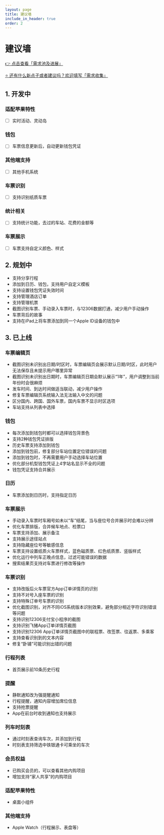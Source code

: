 ```yaml
---
layout: page
title: 建议墙
include_in_header: true
order: 2
---
```


# 建议墙

[👉 点击查看「需求池及进展」](https://thedafeige.feishu.cn/share/base/view/shrcno49gLU8C0WFM5OJwQqAx8b)

[⭐️ 还有什么新点子或者建议吗？欢迎填写「需求收集」](https://thedafeige.feishu.cn/share/base/form/shrcngDcI7ZGeYey4y2vDesU4Ld)

## 1. 开发中

### 适配苹果特性

* [ ] 实时活动、灵动岛

### 钱包

* [ ] 车票信息更新后，自动更新钱包凭证

### 其他端支持

* [ ] 其他手机系统

### 车票识别

* [ ] 支持识别纸质车票

### 统计相关

* [ ] 支持统计功能，去过的车站、花费的金额等

### 车票展示

* [ ] 车票支持自定义颜色、样式

## 2. 规划中

* 支持分享行程
* 添加到日历、钱包，支持用户自定义模板
* 支持设置钱包凭证失效时间
* 支持管理酒店订单
* 支持管理机票
* 截图识别车票、手动录入车票时，与12306数据打通，减少用户手动操作
* 车票背后的故事
* 支持在iPad上将车票添加到同一个Apple ID设备的钱包中

## 3. 已上线

### 车票编辑页

* 截图识别未识别出日期/时区时，车票编辑页会展示默认日期/时区，此时用户无法保存且未提示用户哪里异常
* 截图识别未识别出日期时，车票编辑页日期会默认展示“1年”，用户调整到当前年份时会很麻烦
* 发车时间、到达时间做适当联动，减少用户操作
* 修复车票编辑页系统输入法无法输入中文的问题
* 区分国内、跨国、国外车票，国内车票不显示时区选项
* 车站支持从列表中选择

### 钱包

* 每次添加到钱包时都可以选择钱包背景色
* 支持2种钱包凭证排版
* 历史车票支持添加到钱包
* 添加到钱包前，修复部分车站位置定位错误的问题
* 添加到钱包时，不再需要用户手动选择车站位置
* 优化部分机型钱包凭证上4字站名显示不全的问题
* 钱包凭证支持合并展示

### 日历

* 车票添加到日历时，支持指定日历

### 车票展示

* 手动录入车票时车厢号如未以“车”结尾，当与座位号合并展示时会难以分辨
* 优化车票排版，合并候车地点、检票口
* 车票支持添加、展示备注
* 支持展示途径站点
* 支持隐藏座位号等敏感信息
* 车票支持设置纸质火车票样式，蓝色磁质票、红色纸质票、竖版样式
* 优化运行中列车正晚点信息，过滤可能错误的数据
* 搜索结果页支持对车票进行修改等操作

### 车票识别

* 支持改版后火车票官方App订单详情页的识别
* 支持不对号入座车票的识别
* 支持特殊订单号车票的识别
* 优化截图识别，对齐不同iOS系统版本识别效果，避免部分相近字符识别错误等问题
* 支持识别12306支付宝小程序的截图
* 支持识别飞猪App订单详情页截图
* 支持识别12306 App订单详情页截图中的联程票、改签票、往返票、多乘客
* 支持查看识别到的文本内容
* 修复“卧铺”可能识别出错的问题

### 行程列表

* 首页展示前10条历史行程

### 提醒

* 静默通知改为强提醒通知
* 行程提醒，通知内容增加席位信息
* 支持抢票提醒
* App在前台时收到通知也支持展示

### 列车时刻表

* 通过时刻表查询车次，并添加到行程
* 时刻表支持筛选中铁银通卡可乘坐的车次

### 会员权益

* 已购买会员的，可以查看其他内购项目
* 增加支持“家人共享”的内购项目

### 适配苹果特性

* 桌面小组件

### 其他端支持

* Apple Watch（行程展示、表盘等）

